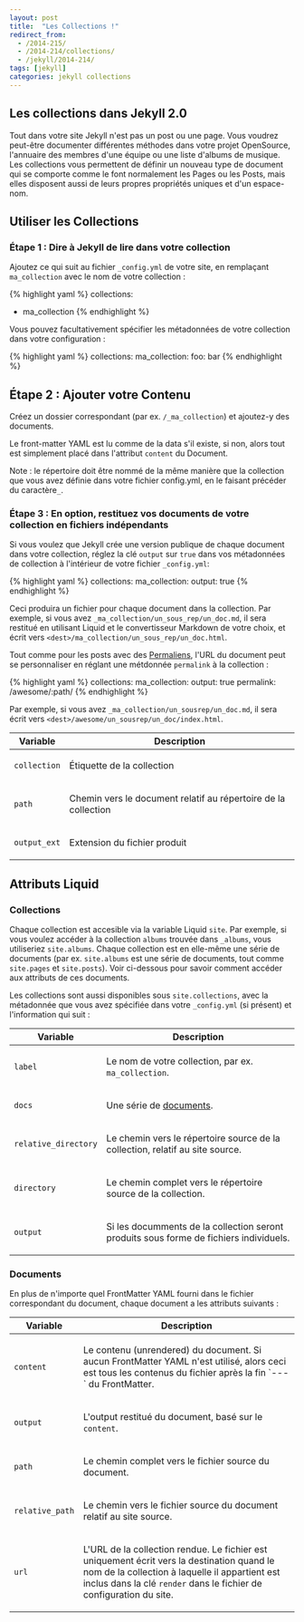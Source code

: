 ```yaml
---
layout: post
title:  "Les Collections !"
redirect_from:
  - /2014-215/
  - /2014-214/collections/
  - /jekyll/2014-214/
tags: [jekyll]
categories: jekyll collections
---
```


## Les collections dans Jekyll 2.0

Tout dans votre site Jekyll n'est pas un post ou une page. Vous voudrez peut-être documenter différentes méthodes dans votre projet OpenSource, l'annuaire des membres d'une équipe ou une liste d'albums de musique. 
Les collections vous permettent de définir un nouveau type de document qui se comporte comme le font normalement les Pages ou les Posts, mais elles disposent aussi de leurs propres propriétés uniques et d'un espace-nom.

## Utiliser les Collections 

### Étape 1 : Dire à Jekyll de lire dans votre collection

Ajoutez ce qui suit au fichier `_config.yml` de votre site, en remplaçant `ma_collection` avec le nom de votre collection :

{% highlight yaml %}
collections:
- ma_collection
{% endhighlight %}

Vous pouvez facultativement spécifier les métadonnées de votre collection dans votre configuration : 

{% highlight yaml %}
collections:
  ma_collection:
    foo: bar
{% endhighlight %} 

## Étape 2 : Ajouter votre Contenu

Créez un dossier correspondant (par ex. `/_ma_collection`) et ajoutez-y des documents.

Le front-matter YAML est lu comme de la data s'il existe, si non, alors tout est simplement placé dans l'attribut `content` du Document.

Note : le répertoire doit être nommé de la même manière que la collection que vous avez définie dans votre fichier config.yml, en le faisant précéder du caractère`_`.

### Étape 3 : En option, restituez vos documents de votre collection en fichiers indépendants


Si vous voulez que Jekyll crée une version publique de chaque document dans votre collection, réglez la clé `output` sur `true` dans vos métadonnées de collection à l'intérieur de votre fichier  `_config.yml`:

{% highlight yaml %}
collections:
  ma_collection:
    output: true
{% endhighlight %}

Ceci produira un fichier pour chaque document dans la collection.
Par exemple, si vous avez `_ma_collection/un_sous_rep/un_doc.md`,
il sera restitué en utilisant Liquid et le convertisseur Markdown de votre choix, et écrit vers `<dest>/ma_collection/un_sous_rep/un_doc.html`.



Tout comme pour les posts avec des [Permaliens](http://jekyllrb.com/docs/permalinks/), l'URL du document peut se personnaliser en réglant une métdonnée `permalink` à la collection :

{% highlight yaml %}
collections:
  ma_collection:
    output: true
    permalink: /awesome/:path/
{% endhighlight %}

Par exemple, si vous avez `_ma_collection/un_sousrep/un_doc.md`, il sera écrit vers `<dest>/awesome/un_sousrep/un_doc/index.html`.

<div class="mobile-side-scroller">
<table>
  <thead>
    <tr>
      <th>Variable</th>
      <th>Description</th>
    </tr>
  </thead>
  <tbody>
    <tr>
      <td>
        <p><code>collection</code></p>
      </td>
      <td>
        <p>Étiquette de la collection</p>
      </td>
    </tr>
    <tr>
      <td>
        <p><code>path</code></p>
      </td>
      <td>
        <p>Chemin vers le document relatif au répertoire de la collection</p>
      </td>
    </tr>
    <tr>
      <td>
        <p><code>output_ext</code></p>
      </td>
      <td>
        <p>Extension du fichier produit</p>
      </td>
    </tr>
  </tbody>
</table>
</div>

## Attributs Liquid

### Collections

Chaque collection est accesible via la variable Liquid `site`. Par exemple, si vous voulez accéder à la collection `albums` trouvée dans `_albums`, vous utiliseriez `site.albums`. Chaque collection est en elle-même une série de documents (par ex. `site.albums` est une série de documents, tout comme `site.pages` et `site.posts`). Voir ci-dessous pour savoir comment accéder aux attributs de ces documents.

Les collections sont aussi disponibles sous `site.collections`, avec la métadonnée que vous avez spécifiée dans votre `_config.yml` (si présent) et l'information qui suit : 

<div class="mobile-side-scroller">
<table>
  <thead>
    <tr>
      <th>Variable</th>
      <th>Description</th>
    </tr>
  </thead>
  <tbody>
    <tr>
      <td>
        <p><code>label</code></p>
      </td>
      <td>
        <p>
          Le nom de votre collection, par ex. <code>ma_collection</code>.
        </p>
      </td>
    </tr>
    <tr>
      <td>
        <p><code>docs</code></p>
      </td>
      <td>
        <p>
          Une série de <a href="#documents">documents</a>.
        </p>
      </td>
    </tr>
    <tr>
      <td>
        <p><code>relative_directory</code></p>
      </td>
      <td>
        <p>
          Le chemin vers le répertoire source de la collection, relatif au site source.
        </p>
      </td>
    </tr>
    <tr>
      <td>
        <p><code>directory</code></p>
      </td>
      <td>
        <p>
          Le chemin complet vers le répertoire source de la collection.
        </p>
      </td>
    </tr>
    <tr>
      <td>
        <p><code>output</code></p>
      </td>
      <td>
        <p>
          Si les documments de la collection seront produits sous forme de fichiers individuels.
        </p>
      </td>
    </tr>
  </tbody>
</table>
</div>


### Documents

En plus de n'importe quel FrontMatter YAML fourni dans le fichier correspondant du document, chaque document a les attributs suivants : 

<div class="mobile-side-scroller">
<table>
  <thead>
    <tr>
      <th>Variable</th>
      <th>Description</th>
    </tr>
  </thead>
  <tbody>
    <tr>
      <td>
        <p><code>content</code></p>
      </td>
      <td>
        <p>
          Le contenu (unrendered) du document. Si aucun FrontMatter YAML n'est utilisé, alors ceci est tous les contenus du fichier après la fin `---` du FrontMatter.
        </p>
      </td>
    </tr>
    <tr>
      <td>
        <p><code>output</code></p>
      </td>
      <td>
        <p>
          L'output restitué du document, basé sur le  <code>content</code>.
        </p>
      </td>
    </tr>
    <tr>
      <td>
        <p><code>path</code></p>
      </td>
      <td>
        <p>
          Le chemin complet vers le fichier source du document.
        </p>
      </td>
    </tr>
    <tr>
      <td>
        <p><code>relative_path</code></p>
      </td>
      <td>
        <p>
          Le chemin vers le fichier source du document relatif au site source.
        </p>
      </td>
    </tr>
    <tr>
      <td>
        <p><code>url</code></p>
      </td>
      <td>
        <p>
          L'URL de la collection rendue. Le fichier est uniquement écrit vers la destination quand le nom de la collection à laquelle il appartient est inclus dans la clé <code>render</code> dans le fichier de configuration du site.
        </p>
      </td>
    </tr>
  </tbody>
</table>
</div>





